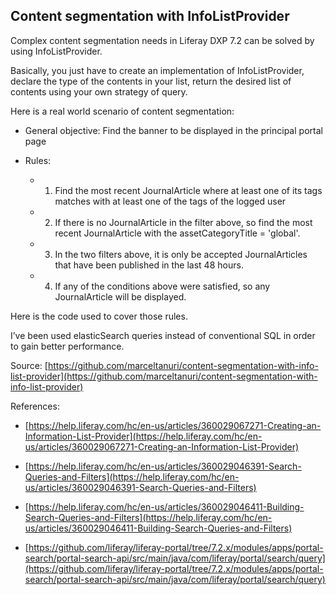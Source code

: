 ## Content segmentation with InfoListProvider


Complex content segmentation needs in Liferay DXP 7.2 can be solved by using InfoListProvider.

Basically, you just have to create an implementation of InfoListProvider, declare the type of the contents in your list, return the desired list of contents using your own strategy of query.

Here is a real world scenario of content segmentation:

-   General objective: Find the banner to be displayed in the principal portal page
    
-   Rules:
    
    -   1. Find the most recent JournalArticle where at least one of its tags matches with at least one of the tags of the logged user
        
    -   2. If there is no JournalArticle in the filter above, so find the most recent JournalArticle with the assetCategoryTitle = 'global'.
        
    -   3. In the two filters above, it is only be accepted JournalArticles that have been published in the last 48 hours.
        
    -   4. If any of the conditions above were satisfied, so any JournalArticle will be displayed.
        
Here is the code used to cover those rules.

I’ve been used elasticSearch queries instead of conventional SQL in order to gain better performance.

Source:
[https://github.com/marceltanuri/content-segmentation-with-info-list-provider](https://github.com/marceltanuri/content-segmentation-with-info-list-provider)

References:

-   [https://help.liferay.com/hc/en-us/articles/360029067271-Creating-an-Information-List-Provider](https://help.liferay.com/hc/en-us/articles/360029067271-Creating-an-Information-List-Provider)
    
-   [https://help.liferay.com/hc/en-us/articles/360029046391-Search-Queries-and-Filters](https://help.liferay.com/hc/en-us/articles/360029046391-Search-Queries-and-Filters)
    
-   [https://help.liferay.com/hc/en-us/articles/360029046411-Building-Search-Queries-and-Filters](https://help.liferay.com/hc/en-us/articles/360029046411-Building-Search-Queries-and-Filters)
    
-   [https://github.com/liferay/liferay-portal/tree/7.2.x/modules/apps/portal-search/portal-search-api/src/main/java/com/liferay/portal/search/query](https://github.com/liferay/liferay-portal/tree/7.2.x/modules/apps/portal-search/portal-search-api/src/main/java/com/liferay/portal/search/query)
